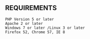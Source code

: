 REQUIREMENTS
-------------------------
    PHP Version 5 or later
    Apache 2 or later
    Windows 7 or later /Linux 3 or later
    Firefox 52, Chrome 57, IE 8
